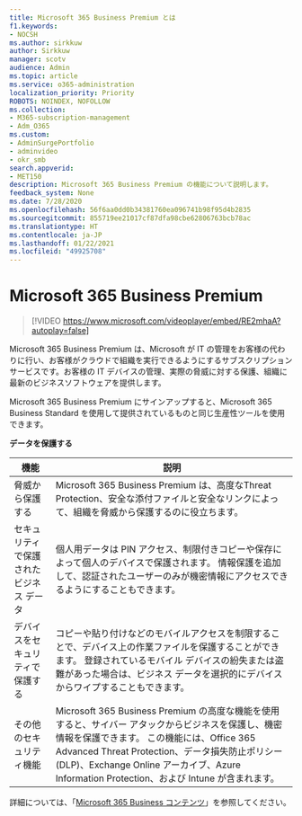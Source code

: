 ```yaml
---
title: Microsoft 365 Business Premium とは
f1.keywords:
- NOCSH
ms.author: sirkkuw
author: Sirkkuw
manager: scotv
audience: Admin
ms.topic: article
ms.service: o365-administration
localization_priority: Priority
ROBOTS: NOINDEX, NOFOLLOW
ms.collection:
- M365-subscription-management
- Adm_O365
ms.custom:
- AdminSurgePortfolio
- adminvideo
- okr_smb
search.appverid:
- MET150
description: Microsoft 365 Business Premium の機能について説明します。
feedback_system: None
ms.date: 7/28/2020
ms.openlocfilehash: 56f6aa0dd0b34381760ea096741b98f95d4b2835
ms.sourcegitcommit: 855719ee21017cf87dfa98cbe62806763bcb78ac
ms.translationtype: HT
ms.contentlocale: ja-JP
ms.lasthandoff: 01/22/2021
ms.locfileid: "49925708"
---
```

# <a name="microsoft-365-business-premium"></a>Microsoft 365 Business Premium

> [!VIDEO https://www.microsoft.com/videoplayer/embed/RE2mhaA?autoplay=false]


Microsoft 365 Business Premium は、Microsoft が IT の管理をお客様の代わりに行い、お客様がクラウドで組織を実行できるようにするサブスクリプションサービスです。お客様の IT デバイスの管理、実際の脅威に対する保護、組織に最新のビジネスソフトウェアを提供します。

Microsoft 365 Business Premium にサインアップすると、Microsoft 365 Business Standard を使用して提供されているものと同じ生産性ツールを使用できます。

**データを保護する**


|機能|説明|
| --- | --- |
| 脅威から保護する | Microsoft 365 Business Premium は、高度なThreat Protection、安全な添付ファイルと安全なリンクによって、組織を脅威から保護するのに役立ちます。 |
| セキュリティで保護されたビジネス データ | 個人用データは PIN アクセス、制限付きコピーや保存によって個人のデバイスで保護されます。 情報保護を追加して、認証されたユーザーのみが機密情報にアクセスできるようにすることもできます。 |
| デバイスをセキュリティで保護する | コピーや貼り付けなどのモバイルアクセスを制限することで、デバイス上の作業ファイルを保護することができます。 登録されているモバイル デバイスの紛失または盗難があった場合は、ビジネス データを選択的にデバイスからワイプすることもできます。 |
| その他のセキュリティ機能 | Microsoft 365 Business Premium の高度な機能を使用すると、サイバー アタックからビジネスを保護し、機密情報を保護できます。 この機能には、Office 365 Advanced Threat Protection、データ損失防止ポリシー (DLP)、Exchange Online アーカイブ、Azure Information Protection、および Intune が含まれます。 |

詳細については、「[Microsoft 365 Business コンテンツ](https://docs.microsoft.com/microsoft-365/business/)」を参照してください。